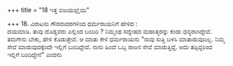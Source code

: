 +++
title = "18 ಇತ್ತ ಬಿಜಯಙ್ಗೈಯಿ"

+++
18. ವಿರಾಟನು ಗೌರವಾದರಗಳಿಂದ ಧರ್ಮರಾಯನಿಗೆ ಹೇಳಿದ :  
ದಯಮಾಡಿ. ತಾವು ದೊಡ್ಡವರು ಎಲ್ಲಿಂದ ಬಂದಿರಿ ? ನಿಮ್ಮಂಥ ಸದ್ವೇಷದ ಮಹಾತ್ಮರನ್ನು ಕಂಡು ಧನ್ಯರಾಗಿದ್ದೇವೆ. ತಮಗೇನು ಬೇಕು, ಹೇಳಿ ಕೊಡುತ್ತೇವೆ. ಆ ಮಾತು ಕೇಳಿ ಧರ್ಮರಾಯನು "ನಾವು ಸುತ್ತಿ ಬಳಸಿ ಮಾತಾಡುವುದಿಲ್ಲ. ನಿಮ್ಮ ಸೇವೆ ಮಾಡುವುದಕ್ಕೆಂದೇ ಇಲ್ಲಿಗೆ ಬಂದಿದ್ದೇವೆ. ನಾನು ಹಿಂದೆ ಒಬ್ಬ ರಾಜನ ಸೇವೆ ಮಾಡುತ್ತಿದ್ದೆ. ಅದು ತಪ್ಪಿದ್ದರಿಂದ ಇಲ್ಲಿಗೆ ಬಂದಿದ್ದೇನೆ" ಎಂದನು